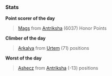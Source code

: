 

### Stats

**Point scorer of the day**
>[Mags](/#/character/Antriksha/491254) from [Antriksha](/#/ranking/Antriksha)  (6037) Honor Points


**Climber of the day**
>[Arkalya](/#/character/Urtem/1878997) from [Urtem](/#/ranking/Urtem)  (71) positions


**Worst of the day**
>[Ashecz](/#/character/Antriksha/553017) from [Antriksha](/#/ranking/Antriksha)  (-13) positions


